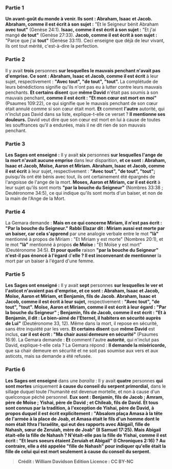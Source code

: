 
### Partie 1
<b>Un avant-goût du monde à venir. Ils sont : Abraham, Isaac et Jacob. Abraham, comme il est écrit à son sujet :</b> "Et le Seigneur bénit Abraham <b>avec tout"</b> (Genèse 24:1). <b>Isaac, comme il est écrit à son sujet :</b> "Et j'ai mangé <b>de tout"</b> (Genèse 27:33). <b>Jacob, comme il est écrit à son sujet :</b> "Parce que j'ai <b>tout"</b> (Genèse 33:11). Ceci enseigne que déjà de leur vivant, ils ont tout mérité, c'est-à-dire la perfection.

### Partie 2
Il y avait <b>trois</b> personnes <b>sur lesquelles le mauvais penchant n'avait pas d'emprise. Ce sont : Abraham, Isaac et Jacob, comme il est écrit</b> à leur sujet,</b> respectivement : <b>"Avec tout", "de tout", "tout". </b> La complétude de leurs bénédictions signifie qu'ils n'ont pas eu à lutter contre leurs mauvais penchants. <b>Et certains disent</b> que <b>même David</b> n'était pas soumis à son mauvais penchant, <b>comme il est écrit : "Et mon cœur est mort en moi"</b> (Psaumes 109:22), ce qui signifie que le mauvais penchant de son cœur était annulé comme si son cœur était mort. <b>Et</b> comment <b>l'autre</b> autorité, qui n'inclut pas David dans sa liste, explique-t-elle ce verset ? <b>Il mentionne ses douleurs.</b> David veut dire que son cœur est mort en lui à cause de toutes les souffrances qu'il a endurées, mais il ne dit rien de son mauvais penchant.

### Partie 3
<b>Les Sages ont enseigné :</b> Il y avait <b>six</b> personnes <b>sur lesquelles l'ange de la mort n'avait aucune emprise</b> dans leur disparition, <b>et ce sont : Abraham, Isaac et Jacob, Moïse, Aaron et Miriam. Abraham, Isaac et Jacob, comme il est écrit</b> à leur sujet,</b> respectivement : <b>"Avec tout", "de tout", "tout";</b> puisqu'ils ont été bénis avec tout, ils ont certainement été épargnés de l'angoisse de l'ange de la mort. <b>Moses, Aaron et Miriam, car il est écrit</b> à leur sujet</b> qu'ils sont morts <b>"par la bouche du Seigneur"</b> (Nombres 33:38 ; Deutéronome 34:5), ce qui indique qu'ils sont morts d'un baiser, et non de la main de l'Ange de la Mort.

### Partie 4
La Gemara demande : <b>Mais en ce qui concerne Miriam, il n'est pas écrit : "Par la bouche du Seigneur." Rabbi Elazar dit : Miriam aussi est morte par un baiser, car cela s'apprend</b> par une analogie verbale entre le mot <b>"là"</b> mentionné à propos de Miriam : "Et Miriam y est morte" (Nombres 20:1), et le mot <b>"là"</b> mentionné à propos <b>de Moïse :</b> "Et Moïse y est mort" (Deutéronome 34:5). <b>Et pour quelle</b> raison <b>"par la bouche du Seigneur" n'est-il pas énoncé à l'égard</b> d'<b>elle ? Il est inconvenant de mentionner</b> la mort par un baiser à l'égard d'une femme.

### Partie 5
<b>Les Sages ont enseigné :</b> Il y avait <b>sept</b> personnes <b>sur lesquelles le ver et l'asticot n'avaient pas d'emprise, et ce sont : Abraham, Isaac et Jacob, Moïse, Aaron et Miriam, et Benjamin, fils de Jacob. Abraham, Isaac et Jacob, comme il est écrit à leur sujet,</b> respectivement : <b>"Avec tout", "de tout", "tout". Moïse, Aaron et Miriam, comme il est écrit à leur égard : "Par la bouche du Seigneur" ; Benjamin, fils de Jacob, comme il est écrit : "Et à Benjamin, il dit : Le bien-aimé de l'Eternel, il habitera en sécurité auprès de Lui"</b> (Deutéronome 33, 12). Même dans la mort, il repose en sécurité, sans être inquiété par les vers. <b>Et certains disent</b> que <b>même David</b> est inclus, <b>car il est écrit : "Ma chair aussi demeure en sécurité"</b> (Psaumes 16:9). La Gemara demande : <b>Et</b> comment l'autre <b>autorité</b>, qui n'inclut pas David, explique-t-elle cela ? La Gemara répond : <b>Il demande la miséricorde,</b> que sa chair demeure en sécurité et ne soit pas soumise aux vers et aux asticots, mais sa demande a été refusée.

### Partie 6
<b>Les Sages ont enseigné</b> dans une <i>baraïta</i> : Il y avait <b>quatre</b> personnes <b>qui sont mortes</b> uniquement <b>à cause du conseil du</b> <b>serpent primordial,</b> dans le sillage duquel toute l'humanité est devenue mortelle, et non à cause d'un quelconque péché personnel. <b>Eux sont : Benjamin, fils de Jacob ; Amram, père de Moïse ; Yishai, père de David ; et Chileab, fils de David. Et tous sont connus par la tradition, à l'exception de Yishai, père de David, à propos duquel <b>il est écrit explicitement : "Absalom plaça Amasa à la tête de l'armée à la place de Joab, et Amasa était le fils d'un homme dont le nom était Ithra l'Israélite, qui eut des rapports avec Abigaïl, fille de Nahash, sœur de Zeruiah, mère de Joab"</b> (II Samuel 17:25). <b>Mais Abigail était-elle</b> <b>la fille de Nahash ? N'était-elle pas la fille de Yishai, comme il est écrit : "Et leurs soeurs étaient Zeruiah et Abigail"</b> (I Chroniques 2:16) ? <b>Au contraire,</b> elle a été appelée "fille de Nahash" pour indiquer qu'elle <b>était la fille de celui qui est mort</b> seulement <b>à cause du conseil du serpent.</b>

>Crédit : William Davidson Edition
>Licence : CC BY-NC